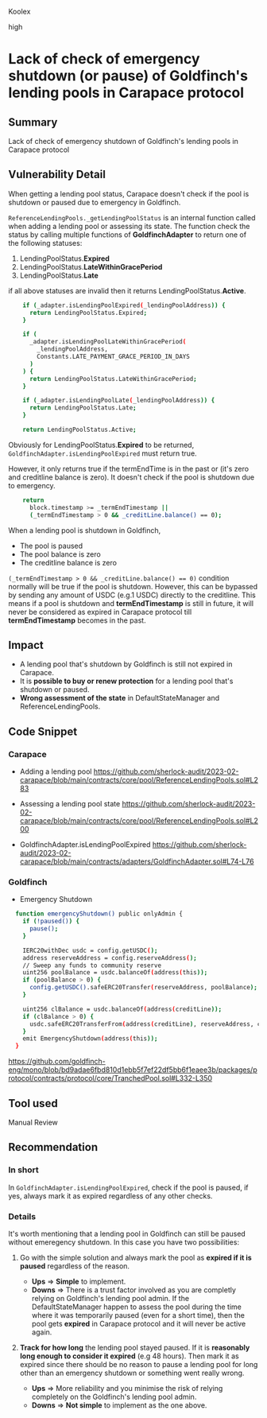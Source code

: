 Koolex

high

# Lack of check of emergency shutdown (or pause) of Goldfinch's lending pools in Carapace protocol

## Summary
Lack of check of emergency shutdown of Goldfinch's lending pools in Carapace protocol

## Vulnerability Detail
When getting a lending pool status, Carapace doesn't check if the pool is  shutdown or paused due to emergency in Goldfinch.

`ReferenceLendingPools._getLendingPoolStatus` is an internal function called when adding a lending pool or assessing its state.
The function check the status by calling multiple functions of **GoldfinchAdapter** to return one of the following statuses:
1. LendingPoolStatus.**Expired**
2. LendingPoolStatus.**LateWithinGracePeriod**
3. LendingPoolStatus.**Late**

if all above statuses are invalid then it returns LendingPoolStatus.**Active**.
```sh
    if (_adapter.isLendingPoolExpired(_lendingPoolAddress)) {
      return LendingPoolStatus.Expired;
    }

    if (
      _adapter.isLendingPoolLateWithinGracePeriod(
        _lendingPoolAddress,
        Constants.LATE_PAYMENT_GRACE_PERIOD_IN_DAYS
      )
    ) {
      return LendingPoolStatus.LateWithinGracePeriod;
    }

    if (_adapter.isLendingPoolLate(_lendingPoolAddress)) {
      return LendingPoolStatus.Late;
    }

    return LendingPoolStatus.Active;

```


Obviously for LendingPoolStatus.**Expired** to be returned, `GoldfinchAdapter.isLendingPoolExpired` must return true.


However, it only returns true if the termEndTime is in the past or (it's zero and creditline balance is zero). It doesn't check if the pool is shutdown due to emergency.

```sh
    return
      block.timestamp >= _termEndTimestamp ||
      (_termEndTimestamp > 0 && _creditLine.balance() == 0);
```

When a lending pool is shutdown in Goldfinch, 
- The pool is paused
- The pool balance is zero
- The creditline balance is zero

 `(_termEndTimestamp > 0 && _creditLine.balance() == 0)` condition normally will be true if the pool is shutdown. However, this can be bypassed by sending any amount of USDC (e.g.1 USDC) directly to the creditline. 
 This means if a pool is shutdown and **termEndTimestamp** is still in future, it will never be considered as expired in Carapace protocol till **termEndTimestamp** becomes in the past.

## Impact

- A lending pool that's shutdown by Goldfinch is still not expired in Carapace.
- It is **possible to buy or renew protection** for a lending pool that's shutdown or paused.
- **Wrong assessment of the state** in DefaultStateManager and ReferenceLendingPools.



## Code Snippet
### Carapace

- Adding a lending pool
https://github.com/sherlock-audit/2023-02-carapace/blob/main/contracts/core/pool/ReferenceLendingPools.sol#L283

- Assessing a lending pool state
https://github.com/sherlock-audit/2023-02-carapace/blob/main/contracts/core/pool/ReferenceLendingPools.sol#L200

- GoldfinchAdapter.isLendingPoolExpired
https://github.com/sherlock-audit/2023-02-carapace/blob/main/contracts/adapters/GoldfinchAdapter.sol#L74-L76

### Goldfinch

- Emergency Shutdown

```sh
  function emergencyShutdown() public onlyAdmin {
    if (!paused()) {
      pause();
    }

    IERC20withDec usdc = config.getUSDC();
    address reserveAddress = config.reserveAddress();
    // Sweep any funds to community reserve
    uint256 poolBalance = usdc.balanceOf(address(this));
    if (poolBalance > 0) {
      config.getUSDC().safeERC20Transfer(reserveAddress, poolBalance);
    }

    uint256 clBalance = usdc.balanceOf(address(creditLine));
    if (clBalance > 0) {
      usdc.safeERC20TransferFrom(address(creditLine), reserveAddress, clBalance);
    }
    emit EmergencyShutdown(address(this));
  }

```
https://github.com/goldfinch-eng/mono/blob/bd9adae6fbd810d1ebb5f7ef22df5bb6f1eaee3b/packages/protocol/contracts/protocol/core/TranchedPool.sol#L332-L350

## Tool used

Manual Review

## Recommendation

### In short
In `GoldfinchAdapter.isLendingPoolExpired`, check if the pool is paused, if yes, always mark it as expired regardless of any other checks.

### Details
It's worth mentioning that a lending pool in Goldfinch can still be paused without emeregency shutdown. In this case you have two possibilities:
1. Go with the simple solution and always mark the pool as **expired if it is paused** regardless of the reason. 
	- **Ups** => **Simple** to implement.
	- **Downs** => There is a trust factor involved as you are completly relying on Goldfinch's lending pool admin. If the DefaultStateManager happen to assess the pool during the time where it was temporarily paused (even for a short time), then the pool gets **expired** in Carapace protocol and it will never be active again.


2. **Track for how long** the lending pool stayed paused. If it is **reasonably long enough to consider it expired** (e.g 48 hours). Then mark it as expired since there should be no reason to pause a lending pool for long other than an emergency shutdown or something went really wrong.
	- **Ups** => More reliability and you minimise the risk of relying completely  on the Goldfinch's lending pool admin.
	- **Downs** => **Not simple** to implement as the one above.
 